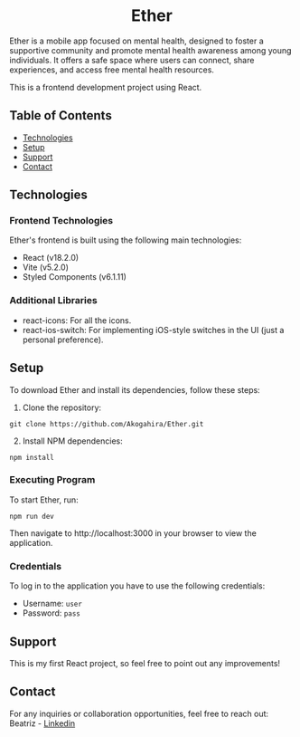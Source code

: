 <div align="center">
  <h1>Ether</h1>
</div>

Ether is a mobile app focused on mental health, designed to foster a supportive community and promote mental health awareness among young individuals. It offers a safe space where users can connect, share experiences, and access free mental health resources.

This is a frontend development project using React.


## Table of Contents
* [Technologies](#technologies)
* [Setup](#setup)
* [Support](#support)
* [Contact](#contact)


## Technologies

### Frontend Technologies

Ether's frontend is built using the following main technologies:

* React (v18.2.0)
* Vite (v5.2.0)
* Styled Components (v6.1.11)

### Additional Libraries

* react-icons: For all the icons.
* react-ios-switch: For implementing iOS-style switches in the UI (just a personal preference).


## Setup

To download Ether and install its dependencies, follow these steps:

1. Clone the repository:
```
git clone https://github.com/Akogahira/Ether.git
```

2. Install NPM dependencies:
```
npm install
```

### Executing Program

To start Ether, run:
```
npm run dev
```

Then navigate to http://localhost:3000 in your browser to view the application.

### Credentials

To log in to the application you have to use the following credentials:

- Username: `user`
- Password: `pass`


## Support

This is my first React project, so feel free to point out any improvements!


## Contact

For any inquiries or collaboration opportunities, feel free to reach out:
<br>
Beatriz - [Linkedin](https://www.linkedin.com/in/beatriz-triviño-pérez/)